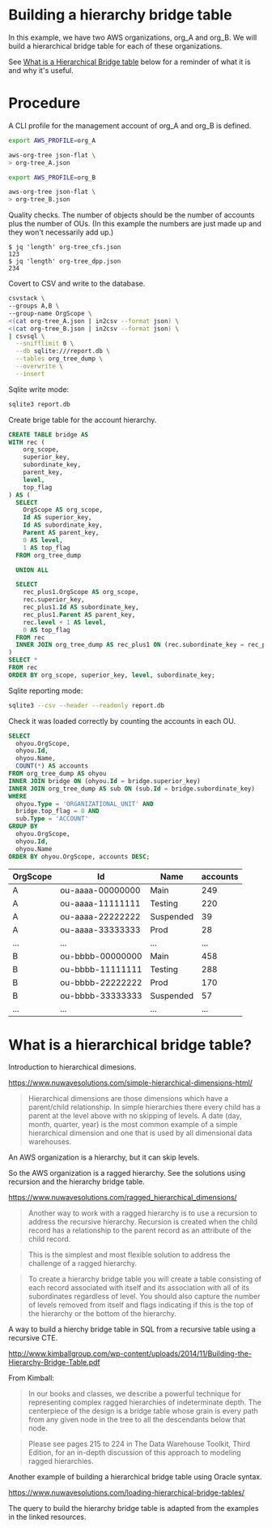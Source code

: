 # Building a hierarchy bridge table

In this example, we have two AWS organizations, org_A and org_B. We will build a hierarchical bridge table for each of these organizations.

See [What is a Hierarchical Bridge table](#what-is-a-hierarchical-bridge-table) below for a reminder of what it is and why it's useful.

# Procedure

A CLI profile for the management account of org_A and org_B is defined.

```bash
export AWS_PROFILE=org_A

aws-org-tree json-flat \
> org-tree_A.json

export AWS_PROFILE=org_B

aws-org-tree json-flat \
> org-tree_B.json
```

Quality checks. The number of objects should be the number of accounts plus the number of OUs. (In this example the numbers are just made up and they won't necessarily add up.)

```text
$ jq 'length' org-tree_cfs.json
123
$ jq 'length' org-tree_dpp.json
234
```

Covert to CSV and write to the database.

```bash
csvstack \
--groups A,B \
--group-name OrgScope \
<(cat org-tree_A.json | in2csv --format json) \
<(cat org-tree_B.json | in2csv --format json) \
| csvsql \
  --snifflimit 0 \
  --db sqlite:///report.db \
  --tables org_tree_dump \
  --overwrite \
  --insert
```

Sqlite write mode:

```bash
sqlite3 report.db
```

Create brige table for the account hierarchy.

```sql
CREATE TABLE bridge AS
WITH rec (
    org_scope,
    superior_key,
    subordinate_key,
    parent_key,
    level,
    top_flag
) AS (
  SELECT
    OrgScope AS org_scope,
    Id AS superior_key,
    Id AS subordinate_key,
    Parent AS parent_key,
    0 AS level,
    1 AS top_flag
  FROM org_tree_dump

  UNION ALL

  SELECT
    rec_plus1.OrgScope AS org_scope,
    rec.superior_key,
    rec_plus1.Id AS subordinate_key,
    rec_plus1.Parent AS parent_key,
    rec.level + 1 AS level,
    0 AS top_flag
  FROM rec
  INNER JOIN org_tree_dump AS rec_plus1 ON (rec.subordinate_key = rec_plus1.Parent)
)
SELECT *
FROM rec
ORDER BY org_scope, superior_key, level, subordinate_key;
```

Sqlite reporting mode:

```bash
sqlite3 --csv --header --readonly report.db
```

Check it was loaded correctly by counting the accounts in each OU.

```sql
SELECT
  ohyou.OrgScope,
  ohyou.Id,
  ohyou.Name,
  COUNT(*) AS accounts
FROM org_tree_dump AS ohyou
INNER JOIN bridge ON (ohyou.Id = bridge.superior_key)
INNER JOIN org_tree_dump AS sub ON (sub.Id = bridge.subordinate_key)
WHERE
  ohyou.Type = 'ORGANIZATIONAL_UNIT' AND
  bridge.top_flag = 0 AND
  sub.Type = 'ACCOUNT'
GROUP BY
  ohyou.OrgScope,
  ohyou.Id,
  ohyou.Name
ORDER BY ohyou.OrgScope, accounts DESC;
```

|OrgScope|Id              |Name               |accounts|
|--------|----------------|-------------------|--------|
|A       |ou-aaaa-00000000|Main               |249     |
|A       |ou-aaaa-11111111|Testing            |220     |
|A       |ou-aaaa-22222222|Suspended          |39      |
|A       |ou-aaaa-33333333|Prod               |28      |
|...     |...             |...                |...     |
|B       |ou-bbbb-00000000|Main               |458     |
|B       |ou-bbbb-11111111|Testing            |288     |
|B       |ou-bbbb-22222222|Prod               |170     |
|B       |ou-bbbb-33333333|Suspended          |57      |
|...     |...             |...                |...     |

# What is a hierarchical bridge table?

Introduction to hierarchical dimesions.

https://www.nuwavesolutions.com/simple-hierarchical-dimensions-html/

> Hierarchical dimensions are those dimensions which have a parent/child relationship. In simple hierarchies there every child has a parent at the level above with no skipping of levels. A date (day, month, quarter, year) is the most common example of a simple hierarchical dimension and one that is used by all dimensional data warehouses.

An AWS organization is a hierarchy, but it can skip levels.

So the AWS organization is a ragged hierarchy. See the solutions using recursion and the hierarchy bridge table.

https://www.nuwavesolutions.com/ragged_hierarchical_dimensions/

> Another way to work with a ragged hierarchy is to use a recursion to address the recursive hierarchy. Recursion is created when the child record has a relationship to the parent record as an attribute of the child record.

> This is the simplest and most flexible solution to address the challenge of a ragged hierarchy.

> To create a hierarchy bridge table you will create a table consisting of each record associated with itself and its association with all of its subordinates regardless of level. You should also capture the number of levels removed from itself and flags indicating if this is the top of the hierarchy or the bottom of the hierarchy.

A way to build a hierchy bridge table in SQL from a recursive table using a recursive CTE.

http://www.kimballgroup.com/wp-content/uploads/2014/11/Building-the-Hierarchy-Bridge-Table.pdf

From Kimball:

> In our books and classes, we describe a powerful technique for representing complex ragged
hierarchies of indeterminate depth. The centerpiece of the design is a bridge table whose grain is every path from any given node in the tree to all the descendants below that node.

> Please see pages 215 to 224 in The Data Warehouse Toolkit, Third Edition, for an in-depth discussion of this approach to modeling ragged hierarchies.

Another example of building a hierarchical bridge table using Oracle syntax.

https://www.nuwavesolutions.com/loading-hierarchical-bridge-tables/

The query to build the hierarchy bridge table is adapted from the examples in the linked resources.
